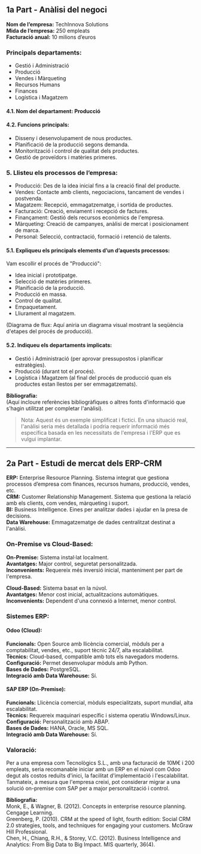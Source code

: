 ## 1a Part - Anàlisi del negoci

**Nom de l’empresa:** TechInnova Solutions  
**Mida de l’empresa:** 250 empleats  
**Facturació anual:** 10 milions d’euros

### Principals departaments:

- Gestió i Administració
- Producció
- Vendes i Màrqueting
- Recursos Humans
- Finances
- Logística i Magatzem

#### 4.1. Nom del departament: Producció

#### 4.2. Funcions principals:

- Disseny i desenvolupament de nous productes.
- Planificació de la producció segons demanda.
- Monitorització i control de qualitat dels productes.
- Gestió de proveïdors i matèries primeres.

### 5. Llisteu els processos de l’empresa:

- Producció: Des de la idea inicial fins a la creació final del producte.
- Vendes: Contacte amb clients, negociacions, tancament de vendes i postvenda.
- Magatzem: Recepció, emmagatzematge, i sortida de productes.
- Facturació: Creació, enviament i recepció de factures.
- Finançament: Gestió dels recursos econòmics de l'empresa.
- Màrqueting: Creació de campanyes, anàlisi de mercat i posicionament de marca.
- Personal: Selecció, contractació, formació i retenció de talents.

#### 5.1. Expliqueu els principals elements d’un d’aquests processos:

Vam escollir el procés de "Producció":
- Idea inicial i prototipatge.
- Selecció de matèries primeres.
- Planificació de la producció.
- Producció en massa.
- Control de qualitat.
- Empaquetament.
- Lliurament al magatzem.

(Diagrama de flux: Aquí aniria un diagrama visual mostrant la seqüència d'etapes del procés de producció).

#### 5.2. Indiqueu els departaments implicats:

- Gestió i Administració (per aprovar pressupostos i planificar estratègies).
- Producció (durant tot el procés).
- Logística i Magatzem (al final del procés de producció quan els productes estan llestos per ser emmagatzemats).

**Bibliografia:**  
(Aquí incloure referències bibliogràfiques o altres fonts d'informació que s'hagin utilitzat per completar l'anàlisi).

> Nota: Aquest és un exemple simplificat i fictici. En una situació real, l'anàlisi seria més detallada i podria requerir informació més específica basada en les necessitats de l'empresa i l'ERP que es vulgui implantar.

---

## 2a Part - Estudi de mercat dels ERP-CRM

**ERP:** Enterprise Resource Planning. Sistema integrat que gestiona processos d’empresa com finances, recursos humans, producció, vendes, etc.  
**CRM:** Customer Relationship Management. Sistema que gestiona la relació amb els clients, com vendes, màrqueting i suport.  
**BI:** Business Intelligence. Eines per analitzar dades i ajudar en la presa de decisions.  
**Data Warehouse:** Emmagatzematge de dades centralitzat destinat a l'anàlisi.

### On-Premise vs Cloud-Based:

**On-Premise:** Sistema instal·lat localment.  
**Avantatges:** Major control, seguretat personalitzada.  
**Inconvenients:** Requereix més inversió inicial, manteniment per part de l'empresa.

**Cloud-Based:** Sistema basat en la núvol.  
**Avantatges:** Menor cost inicial, actualitzacions automàtiques.  
**Inconvenients:** Dependent d'una connexió a Internet, menor control.

### Sistemes ERP:

#### Odoo (Cloud):

**Funcionals:** Open Source amb llicència comercial, mòduls per a comptabilitat, vendes, etc., suport tècnic 24/7, alta escalabilitat.  
**Tècnics:** Cloud-based, compatible amb tots els navegadors moderns.  
**Configuració:** Permet desenvolupar mòduls amb Python.  
**Bases de Dades:** PostgreSQL.  
**Integració amb Data Warehouse:** Sí.

#### SAP ERP (On-Premise):

**Funcionals:** Llicència comercial, mòduls especialitzats, suport mundial, alta escalabilitat.  
**Tècnics:** Requereix maquinari específic i sistema operatiu Windows/Linux.  
**Configuració:** Personalització amb ABAP.  
**Bases de Dades:** HANA, Oracle, MS SQL.  
**Integració amb Data Warehouse:** Sí.

### Valoració:

Per a una empresa com Tecnològics S.L., amb una facturació de 10M€ i 200 empleats, seria recomanable iniciar amb un ERP en el núvol com Odoo degut als costos reduïts d'inici, la facilitat d'implementació i l'escalabilitat. Tanmateix, a mesura que l'empresa creixi, pot considerar migrar a una solució on-premise com SAP per a major personalització i control.

**Bibliografia:**  
Monk, E., & Wagner, B. (2012). Concepts in enterprise resource planning. Cengage Learning.  
Greenberg, P. (2010). CRM at the speed of light, fourth edition: Social CRM 2.0 strategies, tools, and techniques for engaging your customers. McGraw Hill Professional.  
Chen, H., Chiang, R.H., & Storey, V.C. (2012). Business Intelligence and Analytics: From Big Data to Big Impact. MIS quarterly, 36(4).

